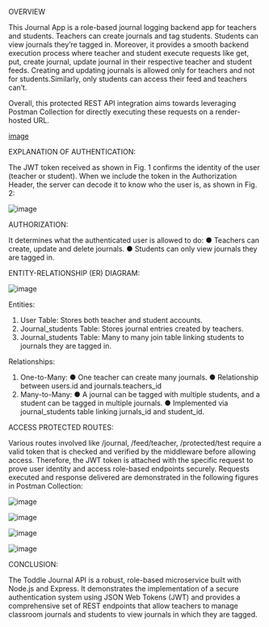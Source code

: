 OVERVIEW

This Journal App is a role-based journal logging backend app for teachers and students. Teachers can create journals and tag students. 
Students can view journals they’re tagged in. Moreover, it provides a smooth backend execution process where teacher and student execute
requests like get, put, create journal, update journal in their respective teacher and student feeds. Creating and updating journals is 
allowed only for teachers and not for students.Similarly, only students can access their feed and teachers can’t.

Overall, this protected REST API integration aims towards leveraging Postman Collection for
directly executing these requests on a render-hosted URL.

[image](https://github.com/user-attachments/assets/0786555a-25fd-4437-83ed-a0bf5cf47455)

EXPLANATION OF AUTHENTICATION:

The JWT token received as shown in Fig. 1 confirms the identity of the user (teacher or
student). When we include the token in the Authorization Header, the server can decode it to
know who the user is, as shown in Fig. 2:

![image](https://github.com/user-attachments/assets/2aebc4ed-00df-436d-b49d-8d9da0d2bd9d)

AUTHORIZATION:

It determines what the authenticated user is allowed to do:
● Teachers can create, update and delete journals.
● Students can only view journals they are tagged in.

ENTITY-RELATIONSHIP (ER) DIAGRAM:

![image](https://github.com/user-attachments/assets/bc5e6a98-c52c-40b9-937d-04af52c24d0a)

Entities:
1. User Table: Stores both teacher and student accounts.
2. Journal_students Table: Stores journal entries created by teachers.
3. Journal_students Table: Many to many join table linking students to journals they are
tagged in.

Relationships:
1. One-to-Many:
● One teacher can create many journals.
● Relationship between users.id and journals.teachers_id
2. Many-to-Many:
● A journal can be tagged with multiple students, and a student can be tagged in
multiple journals.
● Implemented via journal_students table linking jurnals_id and student_id.

ACCESS PROTECTED ROUTES:

Various routes involved like /journal, /feed/teacher, /protected/test require a valid token that is
checked and verified by the middleware before allowing access. Therefore, the JWT token is
attached with the specific request to prove user identity and access role-based endpoints
securely.
Requests executed and response delivered are demonstrated in the following figures in
Postman Collection:

![image](https://github.com/user-attachments/assets/eef8e5bd-4e19-4fb0-baee-3c2b55f2f326)

![image](https://github.com/user-attachments/assets/fa40838e-2f8a-479a-a98a-e1f947b0b49a)

![image](https://github.com/user-attachments/assets/42a05484-1fbd-42c1-9494-edc9897c04de)

![image](https://github.com/user-attachments/assets/7972a849-3f06-470f-91c1-6cb776ad8ea5)


CONCLUSION:

The Toddle Journal API is a robust, role-based microservice built with Node.js and Express.
It demonstrates the implementation of a secure authentication system using JSON Web
Tokens (JWT) and provides a comprehensive set of REST endpoints that allow teachers to
manage classroom journals and students to view journals in which they are tagged.



